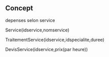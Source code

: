 ## Concept

depenses selon service

Service(idservice,nomservice)

TraitementService(idservice,idspecialite,duree)

DevisService(idservice,prix(par heure))
